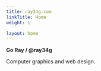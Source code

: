 ```yaml
---
title: ray34g.com
linkTitle: Home
weight: 1

layout: home
---
```


**Go Ray / @ray34g**

Computer graphics and web design.

<!--more-->

